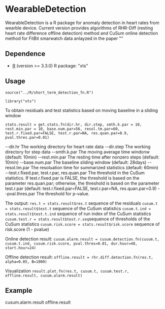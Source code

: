 # WearableDetection
WearableDetection is a R package for anomaly detection in heart rates from wearble device. Current version provides algorithms of RHR-Diff (resting heart rate difference offline detection) method and CuSum online detection method for FitBit smarwatch data anlayzed in the paper ""

## Dependence
* [R](https://www.r-project.org/) (version >= 3.3.0)
R package: "xts"

## Usage
`source("../R/short_term_detection_fn.R")`

`library("xts")`

To obtain residuals and test statistics based on moving baseline in a sliding window

`stats.result = get.stats.fn(dir.hr, dir.step, smth.k.par = 10, rest.min.par = 10, base.num.par=56, resol.tm.par=60, test.r.fixed.par=FALSE, test.r.par=NA, res.quan.par=0.9, pval.thres.par=0.01)`

--dir.hr  The working directory for heart rate data
--dir.step The working directory for step data
--smth.k.par The moving average time windonw (default: 10min)
--rest.min.par The resting time after nonzero steps (default: 10min)
--base.num.par The baseline sliding window (default: 28days)
--resol.tm.par The resoluation time for summarized statistics (default: 60min)
--test.r.fixed.par, test.r.par, res.quan.par The threshold in the CuSum statistics. If test.r.fixed.par is FALSE, the threshold is based on the parameter res.quan.par; otherwise, the threshold is based on the parameter test.r.par (default: test.r.fixed.par=FALSE, test.r.par=NA, res.quan.par=0.9)
--pval.thres.par The threshold for p-value.

The output: 
`res.t = stats.result$res.t` sequence of the residuals
`cusum.t = stats.result$test.t` sequence of the CuSum statistics
`cusum.t.ind = stats.result$test.t.ind` sequence of run index of the CuSum statistics
`cusum.test.r = stats.result$test.r.seq`sequence of thresholds of the CuSum statistics 
`cusum.risk.score = stats.result$risk.score` sequence of risk.score (1 - pvalue)

Online detection result:
`cusum.alarm.result = cusum.detection.fn(cusum.t, cusum.t.ind, cusum.risk.score, pval.thres=0.01, dur.hour=48, start.hour=24)`

Offline detection result:
`offline.result = rhr.diff.detection.fn(res.t, alpha=0.05, B=1000)`

Visualization 
`result.plot.fn(res.t, cusum.t, cusum.test.r,  offline.result, cusum.alarm.result)` 

## Example 
cusum.alarm.result 
offline.result 
